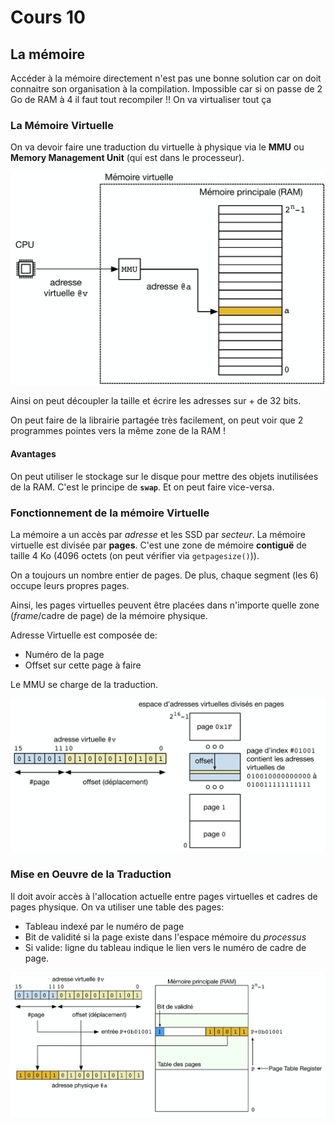

# Cours 10

## La mémoire

Accéder à la mémoire directement n'est pas une bonne solution car on doit connaitre son organisation à la compilation. Impossible car si on passe de 2 Go de RAM à 4 il faut tout recompiler !! On va virtualiser tout ça

### La Mémoire Virtuelle

On va devoir faire une traduction du virtuelle à physique via le **MMU** ou **Memory Management Unit** (qui est dans le processeur).

![MMU Simple](image-52.png)

Ainsi on peut découpler la taille et écrire les adresses sur + de 32 bits.

On peut faire de la librairie partagée très facilement, on peut voir que 2 programmes pointes vers la même zone de la RAM !

#### Avantages

On peut utiliser le stockage sur le disque pour mettre des objets inutilisées de la RAM. C'est le principe de **`swap`**. Et on peut faire vice-versa.

### Fonctionnement de la mémoire Virtuelle

La mémoire a un accès par *adresse* et les SSD par *secteur*. La mémoire virtuelle est divisée par **pages**. C'est une zone de mémoire **contiguë** de taille 4 Ko (4096 octets (on peut vérifier via `getpagesize()`)).

On a toujours un nombre entier de pages. De plus, chaque segment (les 6) occupe leurs propres pages.

Ainsi, les pages virtuelles peuvent être placées dans n'importe quelle zone (*frame*/cadre de page) de la mémoire physique.

Adresse Virtuelle est composée de:

- Numéro de la page
- Offset sur cette page à faire

Le MMU se charge de la traduction.

![Découpage en page](image-53.png)

### Mise en Oeuvre de la Traduction

Il doit avoir accès à l'allocation actuelle entre pages virtuelles et cadres de pages physique. On va utiliser une table des pages:

- Tableau indexé par le numéro de page
- Bit de validité si la page existe dans l'espace mémoire du *processus*
- Si valide: ligne du tableau indique le lien vers le numéro de cadre de page.

![Traduction](image-54.png)
